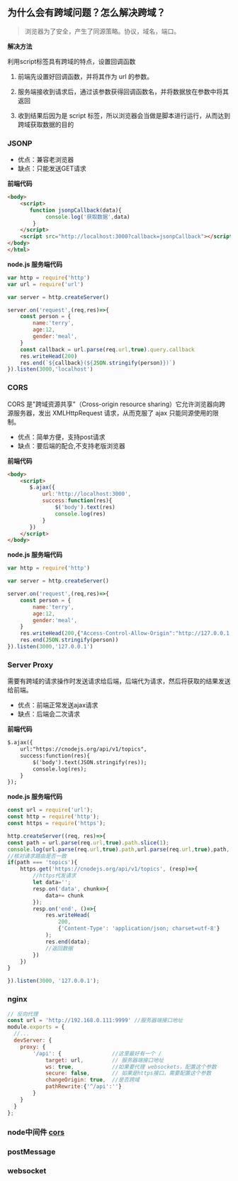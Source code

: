## 为什么会有跨域问题？怎么解决跨域？

> 浏览器为了安全，产生了同源策略。协议，域名，端口。

**解决方法**

利用script标签具有跨域的特点，设置回调函数

1. 前端先设置好回调函数，并将其作为 url 的参数。

2. 服务端接收到请求后，通过该参数获得回调函数名，并将数据放在参数中将其返回

3. 收到结果后因为是 script 标签，所以浏览器会当做是脚本进行运行，从而达到跨域获取数据的目的

### JSONP

- 优点：兼容老浏览器
- 缺点：只能发送GET请求

**前端代码**

```html
<body>
    <script>
       function jsonpCallback(data){
            console.log('获取数据',data)
        }
    </script>
    <script src="http://localhost:3000?callback=jsonpCallback"></script>
</body>
</html>
```

**node.js 服务端代码**
```javascript
var http = require('http')
var url = require('url')

var server = http.createServer()

server.on('request',(req,res)=>{
    const person = {
        name:'terry',
        age:12,
        gender:'meal',
    }
    const callback = url.parse(req.url,true).query.callback
    res.writeHead(200)
    res.end(`${callback}(${JSON.stringify(person)})`)
}).listen(3000,'localhost')
```

### CORS

CORS 是"跨域资源共享"（Cross-origin resource sharing）它允许浏览器向跨源服务器，发出 XMLHttpRequest 请求，从而克服了 ajax 只能同源使用的限制。

- 优点：简单方便，支持post请求
- 缺点：要后端的配合,不支持老版浏览器


**前端代码**

```html
<body>
    <script>
       $.ajax({
           url:'http://localhost:3000',
           success:function(res){
               $('body').text(res)
               console.log(res)
           }
       })
    </script>
</body>
```

**node.js 服务端代码**
```javascript
var http = require('http')

var server = http.createServer()

server.on('request',(req,res)=>{
    const person = {
        name:'terry',
        age:12,
        gender:'meal',
    }
    res.writeHead(200,{"Access-Control-Allow-Origin":"http://127.0.0.1:5500"})
    res.end(JSON.stringify(person))
}).listen(3000,'127.0.0.1')
```

### Server Proxy

需要有跨域的请求操作时发送请求给后端，后端代为请求，然后将获取的结果发送给前端。

- 优点：前端正常发送ajax请求
- 缺点：后端会二次请求

**前端代码**

```html
$.ajax({
    url:"https://cnodejs.org/api/v1/topics",
    success:function(res){
        $('body').text(JSON.stringify(res));
        console.log(res);
    }
});
```

**node.js 服务端代码**
```javascript
const url = require('url');
const http = require('http');
const https = require('https');

http.createServer((req, res)=>{
const path = url.parse(req.url,true).path.slice(1);
console.log(url.parse(req.url,true).path,url.parse(req.url,true),path,'path')
//核对请求路由是否一致
if(path === 'topics'){
    https.get('https://cnodejs.org/api/v1/topics', (resp)=>{
        //https代发请求
        let data='';
        resp.on('data', chunk=>{
            data+= chunk
        });
        resp.on('end', ()=>{
            res.writeHead(
                200,
                {'Content-Type': 'application/json; charset=utf-8'}
            );
            res.end(data);
            //返回数据
        })
    })
}

}).listen(3000, '127.0.0.1');
```

### nginx

```javascript
// 反向代理
const url = 'http://192.168.0.111:9999' //服务器端接口地址
module.exports = {
  //...
  devServer: {
    proxy: {
        '/api': {                //这里最好有一个 /
            target: url,         // 服务器端接口地址
            ws: true,            //如果要代理 websockets，配置这个参数
            secure: false,       // 如果是https接口，需要配置这个参数
            changeOrigin: true,  //是否跨域
            pathRewrite:{'^/api':''}
        }
    }
  }
};
```

### node中间件 [cors](https://expressjs.com/en/resources/middleware/cors.html)

### postMessage

### websocket

